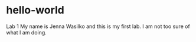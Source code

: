 # hello-world
Lab 1
My name is Jenna Wasilko and this is my first lab.
I am not too sure of what I am doing. 